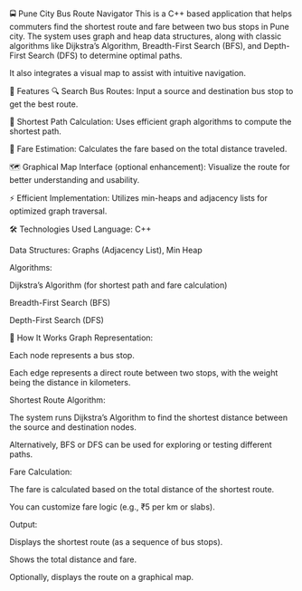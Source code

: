 🚍 Pune City Bus Route Navigator
This is a C++ based application that helps commuters find the shortest route and fare between two bus stops in Pune city. The system uses graph and heap data structures, along with classic algorithms like Dijkstra’s Algorithm, Breadth-First Search (BFS), and Depth-First Search (DFS) to determine optimal paths.

It also integrates a visual map to assist with intuitive navigation.

📌 Features
🔍 Search Bus Routes: Input a source and destination bus stop to get the best route.

📍 Shortest Path Calculation: Uses efficient graph algorithms to compute the shortest path.

💸 Fare Estimation: Calculates the fare based on the total distance traveled.

🗺️ Graphical Map Interface (optional enhancement): Visualize the route for better understanding and usability.

⚡ Efficient Implementation: Utilizes min-heaps and adjacency lists for optimized graph traversal.

🛠️ Technologies Used
Language: C++

Data Structures: Graphs (Adjacency List), Min Heap

Algorithms:

Dijkstra’s Algorithm (for shortest path and fare calculation)

Breadth-First Search (BFS)

Depth-First Search (DFS)

🧩 How It Works
Graph Representation:

Each node represents a bus stop.

Each edge represents a direct route between two stops, with the weight being the distance in kilometers.

Shortest Route Algorithm:

The system runs Dijkstra’s Algorithm to find the shortest distance between the source and destination nodes.

Alternatively, BFS or DFS can be used for exploring or testing different paths.

Fare Calculation:

The fare is calculated based on the total distance of the shortest route.

You can customize fare logic (e.g., ₹5 per km or slabs).

Output:

Displays the shortest route (as a sequence of bus stops).

Shows the total distance and fare.

Optionally, displays the route on a graphical map.


	
